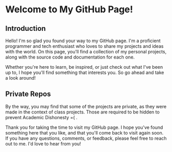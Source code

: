 <h1>Welcome to My GitHub Page!</h1>
<h2>Introduction</h2>
<p>Hello! I'm so glad you found your way to my GitHub page. I'm a proficient programmer and tech enthusiast who loves to share my projects and ideas with the world. On this page, you'll find a collection of my personal projects, along with the source code and documentation for each one.</p>
<p>Whether you're here to learn, be inspired, or just check out what I've been up to, I hope you'll find something that interests you. So go ahead and take a look around!</p>

<h2>Private Repos</h2>
<p>By the way, you may find that some of the projects are private, as they were made in the context of class projects. Those are required to be hidden to prevent Academic Dishonesty =( .</p>

<p>Thank you for taking the time to visit my GitHub page. I hope you've found something here that you like, and that you'll come back to visit again soon. If you have any questions, comments, or feedback, please feel free to reach out to me. I'd love to hear from you!</p>
